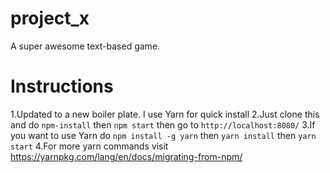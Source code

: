 # project_x
A super awesome text-based game.


# Instructions
1.Updated to a new boiler plate. I use Yarn for quick install
2.Just clone this and do `npm-install` then `npm start` then go to `http://localhost:8080/`
3.If you want to use Yarn do `npm install -g yarn` then `yarn install` then `yarn start`
4.For more yarn commands visit https://yarnpkg.com/lang/en/docs/migrating-from-npm/
